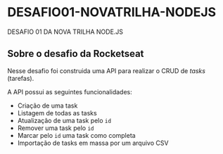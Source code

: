 # DESAFIO01-NOVATRILHA-NODEJS
DESAFIO 01 DA NOVA TRILHA NODE.JS

## Sobre o desafio da Rocketseat

Nesse desafio foi construida uma API para realizar o CRUD de *tasks* (tarefas).

A API possui as seguintes funcionalidades:

- Criação de uma task
- Listagem de todas as tasks
- Atualização de uma task pelo `id`
- Remover uma task pelo `id`
- Marcar pelo `id` uma task como completa
- Importação de tasks em massa por um arquivo CSV
